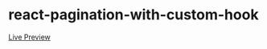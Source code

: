 # react-pagination-with-custom-hook

[Live Preview](https://apps.damirpristav.com/react-pagination)

<!-- [Blog Post]() -->